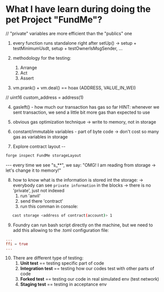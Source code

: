 # What I have learn during doing the pet Project "FundMe"?

// "private" variables are more efficient than the "publics" one

1. every function runs standalone right after setUp() -> setup + testMinimumUsdt, setup + testOwnerIsMsgSender, ...
2. methodology for the testing:
   1) Arrange
   2) Act
   3) Assert


3. vm.prank() + vm.deal() == hoax (ADDRESS, VALUE_IN_WEI)

// uint16 custom_address = address(1)

4. gasleft() - how much our transaction has gas so far 
HINT: whenever we sent transaction, we send a little bit more gas than expected to use


5. obvious gas optimization technique -> write to memory, not in storage

6. constant/immutable variables - part of byte code -> don't cost so many gas as variables in storage

7. Explore contract layout -- 
```bash
forge inspect FundMe storageLayout
``` 
--- every time we see "s_**", we say: "OMG! I am reading from storage -> let's change it to memory!"

8. how to know what is the information is stored int the storage: -> everybody can see `private information` in the blocks -> there is no 'private', just not indexed
   1) run 'anvil'
   2) send there 'contract'
   3) run this comman in console: 
```bash
   cast storage <address of contract(account)> 1
```
9. Foundry can run bash script directly on the machine, but we need to add this allowing to the .toml configuration file:
```toml
...
ffi = true
...
```
10. There are different type of testing:
    1.  <b>Unit test</b> == testing specific part of code
    2.  <b>Integration test</b> == testing how our codes test with other parts of code
    3.  <b>Forked test</b> == testing our code in real simulated env (test network)
    4.  <b>Staging test</b> == testing in acceptance env